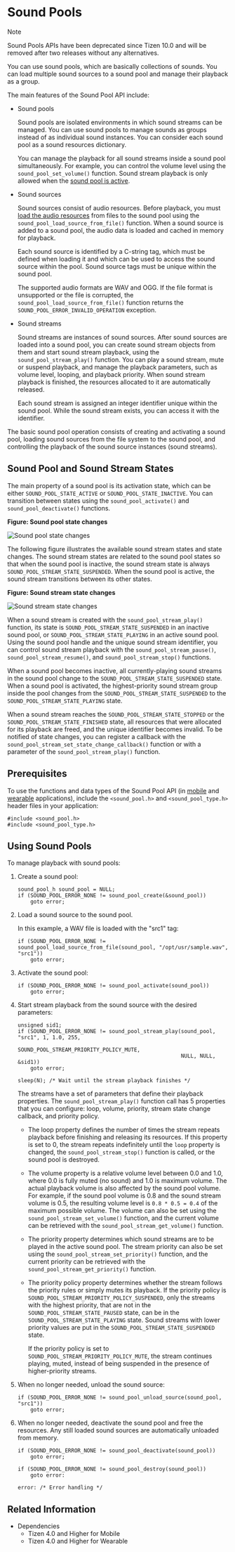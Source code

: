 # Sound Pools

> [!NOTE]
> Sound Pools APIs have been deprecated since Tizen 10.0 and will be removed after two releases without any alternatives.

You can use sound pools, which are basically collections of sounds. You can load multiple sound sources to a sound pool and manage their playback as a group.

The main features of the Sound Pool API include:
-   Sound pools

    Sound pools are isolated environments in which sound streams can be managed. You can use sound pools to manage sounds as groups instead of as individual sound instances. You can consider each sound pool as a sound resources dictionary.

    You can manage the playback for all sound streams inside a sound pool simultaneously. For example, you can control the volume level using the `sound_pool_set_volume()` function. Sound stream playback is only allowed when the [sound pool is active](#sound-pool-and-sound-stream-states).

-   Sound sources

    Sound sources consist of audio resources. Before playback, you must [load the audio resources](#using-sound-pools) from files to the sound pool using the `sound_pool_load_source_from_file()` function. When a sound source is added to a sound pool, the audio data is loaded and cached in memory for playback.

    Each sound source is identified by a C-string tag, which must be defined when loading it and which can be used to access the sound source within the pool. Sound source tags must be unique within the sound pool.

    The supported audio formats are WAV and OGG. If the file format is unsupported or the file is corrupted, the `sound_pool_load_source_from_file()` function returns the `SOUND_POOL_ERROR_INVALID_OPERATION` exception.

-   Sound streams

    Sound streams are instances of sound sources. After sound sources are loaded into a sound pool, you can create sound stream objects from them and start sound stream playback, using the `sound_pool_stream_play()` function. You can play a sound stream, mute or suspend playback, and manage the playback parameters, such as volume level, looping, and playback priority. When sound stream playback is finished, the resources allocated to it are automatically released.

    Each sound stream is assigned an integer identifier unique within the sound pool. While the sound stream exists, you can access it with the identifier.

The basic sound pool operation consists of creating and activating a sound pool, loading sound sources from the file system to the sound pool, and controlling the playback of the sound source instances (sound streams).

## Sound Pool and Sound Stream States

The main property of a sound pool is its activation state, which can be either `SOUND_POOL_STATE_ACTIVE` or `SOUND_POOL_STATE_INACTIVE`. You can transition between states using the `sound_pool_activate()` and `sound_pool_deactivate()` functions.

**Figure: Sound pool state changes**

![Sound pool state changes](media/sound_pool_state_changes.png)

The following figure illustrates the available sound stream states and state changes. The sound stream states are related to the sound pool states so that when the sound pool is inactive, the sound stream state is always `SOUND_POOL_STREAM_STATE_SUSPENDED`. When the sound pool is active, the sound stream transitions between its other states.

**Figure: Sound stream state changes**

![Sound stream state changes](media/sound_stream_state_changes.png)

When a sound stream is created with the `sound_pool_stream_play()` function, its state is `SOUND_POOL_STREAM_STATE_SUSPENDED` in an inactive sound pool, or `SOUND_POOL_STREAM_STATE_PLAYING` in an active sound pool. Using the sound pool handle and the unique sound stream identifier, you can control sound stream playback with the `sound_pool_stream_pause()`, `sound_pool_stream_resume()`, and `sound_pool_stream_stop()` functions.

When a sound pool becomes inactive, all currently-playing sound streams in the sound pool change to the `SOUND_POOL_STREAM_STATE_SUSPENDED` state. When a sound pool is activated, the highest-priority sound stream group inside the pool changes from the `SOUND_POOL_STREAM_STATE_SUSPENDED` to the `SOUND_POOL_STREAM_STATE_PLAYING` state.

When a sound stream reaches the `SOUND_POOL_STREAM_STATE_STOPPED` or the `SOUND_POOL_STREAM_STATE_FINISHED` state, all resources that were allocated for its playback are freed, and the unique identifier becomes invalid. To be notified of state changes, you can register a callback with the `sound_pool_stream_set_state_change_callback()` function or with a parameter of the `sound_pool_stream_play()` function.

## Prerequisites

To use the functions and data types of the Sound Pool API (in [mobile](../../api/mobile/latest/group__CAPI__SOUND__POOL__MODULE.html) and [wearable](../../api/wearable/latest/group__CAPI__SOUND__POOL__MODULE.html) applications), include the `<sound_pool.h>` and `<sound_pool_type.h>` header files in your application:

```
#include <sound_pool.h>
#include <sound_pool_type.h>
```

## Using Sound Pools

To manage playback with sound pools:
1.  Create a sound pool:

    ```
    sound_pool_h sound_pool = NULL;
    if (SOUND_POOL_ERROR_NONE != sound_pool_create(&sound_pool))
        goto error;
    ```

2.  Load a sound source to the sound pool.

    In this example, a WAV file is loaded with the "src1" tag:

    ```
    if (SOUND_POOL_ERROR_NONE != sound_pool_load_source_from_file(sound_pool, "/opt/usr/sample.wav", "src1"))
        goto error;
    ```

3.  Activate the sound pool:

    ```
    if (SOUND_POOL_ERROR_NONE != sound_pool_activate(sound_pool))
        goto error;
    ```

4.  Start stream playback from the sound source with the desired parameters:

    ```
    unsigned sid1;
    if (SOUND_POOL_ERROR_NONE != sound_pool_stream_play(sound_pool, "src1", 1, 1.0, 255,
                                                        SOUND_POOL_STREAM_PRIORITY_POLICY_MUTE,
                                                        NULL, NULL, &sid1))
        goto error;

    sleep(N); /* Wait until the stream playback finishes */
    ```

    The streams have a set of parameters that define their playback properties. The `sound_pool_stream_play()` function call has 5 properties that you can configure: loop, volume, priority, stream state change callback, and priority policy.

    -   The loop property defines the number of times the stream repeats playback before finishing and releasing its resources. If this property is set to 0, the stream repeats indefinitely until the `loop` property is changed, the `sound_pool_stream_stop()` function is called, or the sound pool is destroyed.
    -   The volume property is a relative volume level between 0.0 and 1.0, where 0.0 is fully muted (no sound) and 1.0 is maximum volume. The actual playback volume is also affected by the sound pool volume. For example, if the sound pool volume is 0.8 and the sound stream volume is 0.5, the resulting volume level is `0.8 * 0.5 = 0.4` of the maximum possible volume. The volume can also be set using the `sound_pool_stream_set_volume()` function, and the current volume can be retrieved with the `sound_pool_stream_get_volume()` function.
    -   The priority property determines which sound streams are to be played in the active sound pool. The stream priority can also be set using the `sound_pool_stream_set_priority()` function, and the current priority can be retrieved with the `sound_pool_stream_get_priority()` function.
    -   The priority policy property determines whether the stream follows the priority rules or simply mutes its playback. If the priority policy is `SOUND_POOL_STREAM_PRIORITY_POLICY_SUSPENDED`, only the streams with the highest priority, that are not in the `SOUND_POOL_STREAM_STATE_PAUSED` state, can be in the `SOUND_POOL_STREAM_STATE_PLAYING` state. Sound streams with lower priority values are put in the `SOUND_POOL_STREAM_STATE_SUSPENDED` state.

        If the priority policy is set to `SOUND_POOL_STREAM_PRIORITY_POLICY_MUTE`, the stream continues playing, muted, instead of being suspended in the presence of higher-priority streams.

5.  When no longer needed, unload the sound source:

    ```
    if (SOUND_POOL_ERROR_NONE != sound_pool_unload_source(sound_pool, "src1"))
        goto error;
    ```

6.  When no longer needed, deactivate the sound pool and free the resources. Any still loaded sound sources are automatically unloaded from memory.

    ```
    if (SOUND_POOL_ERROR_NONE != sound_pool_deactivate(sound_pool))
        goto error;

    if (SOUND_POOL_ERROR_NONE != sound_pool_destroy(sound_pool))
        goto error:

    error: /* Error handling */
    ```

## Related Information
- Dependencies
    - Tizen 4.0 and Higher for Mobile
    - Tizen 4.0 and Higher for Wearable
